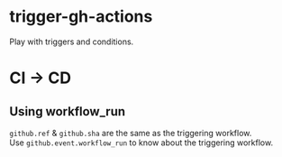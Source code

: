 # trigger-gh-actions

Play with triggers and conditions.

# CI -> CD

## Using workflow_run

`github.ref` & `github.sha` are the same as the triggering workflow.  
Use `github.event.workflow_run` to know about the triggering workflow.
